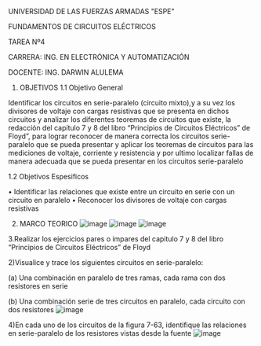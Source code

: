 UNIVERSIDAD DE LAS FUERZAS ARMADAS "ESPE"

FUNDAMENTOS DE CIRCUITOS ELÉCTRICOS

TAREA Nº4

CARRERA: ING. EN ELECTRÓNICA Y AUTOMATIZACIÓN

DOCENTE: ING. DARWIN ALULEMA

1. OBJETIVOS
1.1 Objetivo General

Identificar los circuitos en serie-paralelo (circuito mixto),y a su vez los divisores de voltaje con cargas resistivas que se presenta en dichos circuitos y analizar los diferentes teoremas de circuitos que existe, la redacción del capítulo 7 y 8 del libro “Principios de Circuitos Eléctricos” de Floyd”, para lograr reconocer de manera correcta los circuitos serie-paralelo que se pueda presentar y aplicar los teoremas de circuitos para las mediciones de voltaje, corriente y resistencia y por ultimo localizar fallas de manera adecuada que se pueda presentar en los circuitos serie-paralelo

1.2 Objetivos Espesificos

• Identificar las relaciones que existe entre un circuito en serie con un circuito en paralelo
• Reconocer los divisores de voltaje con cargas resistivas

2. MARCO TEORICO
![image](https://user-images.githubusercontent.com/104911658/209150987-463ccb8c-1af2-4e25-837c-2542624b8f98.png)
![image](https://user-images.githubusercontent.com/104911658/209151320-f637d136-7152-4d60-8784-6cb908560387.png)
![image](https://user-images.githubusercontent.com/104911658/209151447-bb840898-0554-42c0-bae3-51e95fb062e8.png)

3.Realizar los ejercicios pares o impares del capitulo 7 y 8 del libro “Principios de Circuitos Eléctricos” de Floyd

2)Visualice y trace los siguientes circuitos en serie-paralelo:

(a) Una combinación en paralelo de tres ramas, cada rama con dos resistores en serie

(b) Una combinación serie de tres circuitos en paralelo, cada circuito con dos resistores
![image](https://user-images.githubusercontent.com/104911658/209152029-18cc3268-c096-46ac-a7f6-0471b1bdc2b0.png)

4)En cada uno de los circuitos de la figura 7-63, identifique las relaciones en serie-paralelo de los resistores vistas desde la fuente
![image](https://user-images.githubusercontent.com/104911658/209152177-a31ee24e-f0ea-482a-b6c9-4e2825ef4361.png)

